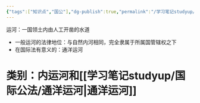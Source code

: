 ```yaml
---
{"tags":["知识点","国公"],"dg-publish":true,"permalink":"/学习笔记studyup/国际公法/运河/","dgPassFrontmatter":true,"created":"2024-11-12T11:02:01.464+08:00","updated":"2024-11-12T11:02:11.664+08:00"}
---
```


运河：一国领土内由人工开凿的水道
- 一般运河的法律地位：与自然内河相同，完全隶属于所属国管辖权之下
- 在国际法有意义的：通洋运河
# 类别：内运河和[[学习笔记studyup/国际公法/通洋运河\|通洋运河]]